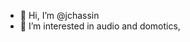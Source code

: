 - 👋 Hi, I’m @jchassin
- 👀 I’m interested in audio and domotics,

<!---
jchassin/jchassin is a ✨ special ✨ repository because its `README.md` (this file) appears on your GitHub profile.
You can click the Preview link to take a look at your changes.
--->
